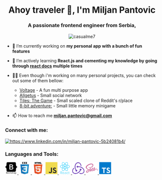 <h1 align="center">Ahoy traveler 👋, I'm Miljan Pantovic</h1>
<h3 align="center">A passionate frontend engineer from Serbia,</h3>

<div align="center"><img align="center" src="https://github-readme-streak-stats.herokuapp.com/?user=casualme7&" alt="casualme7" /></div>



- 🔭 I’m currently working on **my personal app with a bunch of fun features**

- 🌱 I’m actively learning **React.js and cementing my knowledge by going through <a target="_blank" href="https://react.dev/">react docs</a> multiple times**

- 👨‍💻 Even though i'm working on many personal projects, you can check out some of them bellow:
  - <a href="https://v0ltage.netlify.app">Voltage</a> - A fun multi purpose app
  - <a href="https://allgetus.netlify.app/">Allgetus</a> - Small social network
  - <a href="https://eloquent-flan-8a3c20.netlify.app/">Tiles: The Game</a> - Small scaled clone of Reddit's r/place
  - <a href="https://tiny-dasik-33c5f8.netlify.app/">8-bit adventure:</a> - Small little memory minigame

- 📫 How to reach me **miljan.pantovic@gmail.com**

<h3 align="left">Connect with me:</h3>
<p align="left">
<a href="https://linkedin.com/in/https://www.linkedin.com/in/miljan-pantovic-5b24081b4/" target="blank"><img align="center" src="https://raw.githubusercontent.com/rahuldkjain/github-profile-readme-generator/master/src/images/icons/Social/linked-in-alt.svg" alt="https://www.linkedin.com/in/miljan-pantovic-5b24081b4/" height="30" width="40" /></a>
</p>

<h3 align="left">Languages and Tools:</h3>
<p align="left"> <a href="https://getbootstrap.com" target="_blank" rel="noreferrer"> <img src="https://raw.githubusercontent.com/devicons/devicon/master/icons/bootstrap/bootstrap-plain-wordmark.svg" alt="bootstrap" width="40" height="40"/> </a> <a href="https://www.w3schools.com/css/" target="_blank" rel="noreferrer"> <img src="https://raw.githubusercontent.com/devicons/devicon/master/icons/css3/css3-original-wordmark.svg" alt="css3" width="40" height="40"/> </a> <a href="https://www.w3.org/html/" target="_blank" rel="noreferrer"> <img src="https://raw.githubusercontent.com/devicons/devicon/master/icons/html5/html5-original-wordmark.svg" alt="html5" width="40" height="40"/> </a> <a href="https://developer.mozilla.org/en-US/docs/Web/JavaScript" target="_blank" rel="noreferrer"> <img src="https://raw.githubusercontent.com/devicons/devicon/master/icons/javascript/javascript-original.svg" alt="javascript" width="40" height="40"/> </a> <a href="https://reactjs.org/" target="_blank" rel="noreferrer"> <img src="https://raw.githubusercontent.com/devicons/devicon/master/icons/react/react-original-wordmark.svg" alt="react" width="40" height="40"/> </a> <a href="https://redux.js.org" target="_blank" rel="noreferrer"> <img src="https://raw.githubusercontent.com/devicons/devicon/master/icons/redux/redux-original.svg" alt="redux" width="40" height="40"/> </a> <a href="https://sass-lang.com" target="_blank" rel="noreferrer"> <img src="https://raw.githubusercontent.com/devicons/devicon/master/icons/sass/sass-original.svg" alt="sass" width="40" height="40"/> </a> <a href="https://www.typescriptlang.org/" target="_blank" rel="noreferrer"> <img src="https://raw.githubusercontent.com/devicons/devicon/master/icons/typescript/typescript-original.svg" alt="typescript" width="40" height="40"/> </a> </p>
